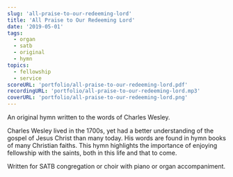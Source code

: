 ```yaml
---
slug: 'all-praise-to-our-redeeming-lord'
title: 'All Praise to Our Redeeming Lord'
date: '2019-05-01'
tags:
  - organ
  - satb
  - original
  - hymn
topics:
  - fellowship
  - service
scoreURL: 'portfolio/all-praise-to-our-redeeming-lord.pdf'
recordingURL: 'portfolio/all-praise-to-our-redeeming-lord.mp3'
coverURL: 'portfolio/all-praise-to-our-redeeming-lord.png'
---
```


An original hymn written to the words of Charles Wesley.

Charles Wesley lived in the 1700s, yet had a better understanding of the gospel of Jesus Christ than many today. His words are found in hymn books of many Christian faiths. This hymn highlights the importance of enjoying fellowship with the saints, both in this life and that to come.

Written for SATB congregation or choir with piano or organ accompaniment.
